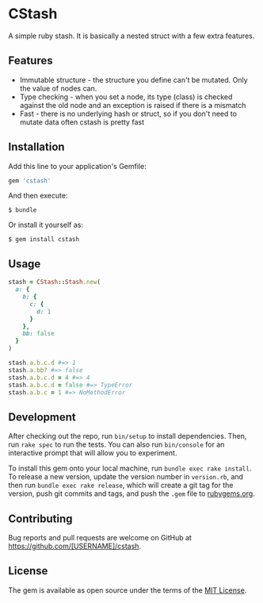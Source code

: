 # CStash

A simple ruby stash.  It is basically a nested struct with a few extra
features.

## Features

+ Immutable structure - the structure you define can't be mutated.  Only the
  value of nodes can.
+ Type checking - when you set a node, its type (class) is checked against the
  old node and an exception is raised if there is a mismatch
+ Fast - there is no underlying hash or struct, so if you don't need to mutate
  data often cstash is pretty fast

## Installation

Add this line to your application's Gemfile:

```ruby
gem 'cstash'
```

And then execute:

    $ bundle

Or install it yourself as:

    $ gem install cstash

## Usage
```ruby
stash = CStash::Stash.new(
  a: {
    b: {
      c: {
        d: 1
      }
    },
    bb: false
  }
)

stash.a.b.c.d #=> 1
stash.a.bb? #=> false
stash.a.b.c.d = 4 #=> 4
stash.a.b.c.d = false #=> TypeError
stash.a.b.c = 1 #=> NoMethodError
```

## Development

After checking out the repo, run `bin/setup` to install dependencies. Then, run `rake spec` to run the tests. You can also run `bin/console` for an interactive prompt that will allow you to experiment.

To install this gem onto your local machine, run `bundle exec rake install`. To release a new version, update the version number in `version.rb`, and then run `bundle exec rake release`, which will create a git tag for the version, push git commits and tags, and push the `.gem` file to [rubygems.org](https://rubygems.org).

## Contributing

Bug reports and pull requests are welcome on GitHub at https://github.com/[USERNAME]/cstash.

## License

The gem is available as open source under the terms of the [MIT License](https://opensource.org/licenses/MIT).
